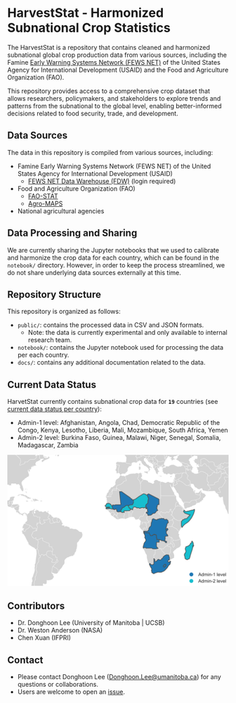 # HarvestStat - Harmonized Subnational Crop Statistics

The HarvestStat is a repository that contains cleaned and harmonized subnational global crop production data from various sources, including the Famine [Early Warning Systems Network (FEWS NET)](https://fews.net/) of the United States Agency for International Development (USAID) and the Food and Agriculture Organization (FAO).</br>

This repository provides access to a comprehensive crop dataset that allows researchers, policymakers, and stakeholders to explore trends and patterns from  the subnational to the global level, enabling better-informed decisions related to food security, trade, and development.</br>

## Data Sources
The data in this repository is compiled from various sources, including:
- Famine Early Warning Systems Network (FEWS NET) of the United States Agency for International Development (USAID)
    - [FEWS NET Data Warehouse (FDW)](https://fews.net/data) (login required)
- Food and Agriculture Organization (FAO)
    - [FAO-STAT](https://www.fao.org/faostat/en/#home)
    - [Agro-MAPS](https://gaez.fao.org/pages/agromaps)
- National agricultural agencies

## Data Processing and Sharing
We are currently sharing the Jupyter notebooks that we used to calibrate and harmonize the crop data for each country, which can be found in the `notebook/` directory. However, in order to keep the process streamlined, we do not share underlying data sources externally at this time. 

## Repository Structure
This repository is organized as follows:

- `public/`: contains the processed data in CSV and JSON formats. 
    - Note: the data is currently experimental and only available to internal research team.
- `notebook/`: contains the Jupyter notebook used for processing the data per each country.
- `docs/`: contains any additional documentation related to the data.

## Current Data Status
HarvetStat currently contains subnational crop data for **`19`** countries (see [current data status per country](/docs/data_status_per_country.md)):</br>
- Admin-1 level: Afghanistan, Angola, Chad, Democratic Republic of the Congo, Kenya, Lesotho, Liberia, Mali, Mozambique, South Africa, Yemen
- Admin-2 level: Burkina Faso, Guinea, Malawi, Niger, Senegal, Somalia, Madagascar, Zambia

<img src="./docs/current_status_map.svg" alt="drawing" width="800"/>

## Contributors
- Dr. Donghoon Lee (University of Manitoba | UCSB)
- Dr. Weston Anderson (NASA)
- Chen Xuan (IFPRI)

## Contact 
- Please contact Donghoon Lee ([Donghoon.Lee@umanitoba.ca](Donghoon.Lee@umanitoba.ca)) for any questions or collaborations.</br>
- Users are welcome to open an [issue](https://github.com/chc-ucsb/gscd/issues).

<!-- ## Usage
The data in this repository is available for free and unrestricted use. Users are encouraged to cite the sources of the data appropriately. The repository can be cloned or downloaded using the git command or the Github interface.

## Contributing
Contributions to this repository are welcome, including new data sources or improvements to the existing data. To contribute, please create a pull request with a clear description of the changes proposed.

## License
The data in this repository is licensed under the Creative Commons Attribution 4.0 International license (CC BY 4.0). -->
